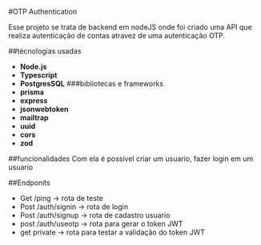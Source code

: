 #OTP Authentication 

Esse projeto se trata de backend em nodeJS onde foi criado uma API que realiza autenticação de contas atravez de uma autenticação OTP. 

##técnologias usadas 
- **Node.js**
- **Typescript**
- **PostgresSQL**
###bibliotecas e frameworks 
- **prisma**
- **express**
- **jsonwebtoken**
- **mailtrap**
- **uuid**
- **cors**
- **zod**

##funcionalidades
Com ela é possivel criar um usuario, fazer login em um usuario

##Endponits 
- Get  /ping -> rota de teste
- Post /auth/signin -> rota de login  
- Post /auth/signup -> rota de cadastro usuario
- post /auth/useotp -> rota para gerar o token JWT
- get private -> rota para testar a validação do token JWT 